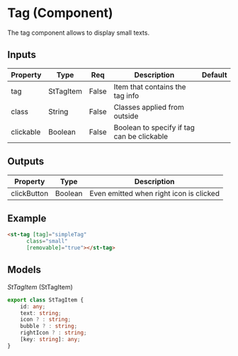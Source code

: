 # Tag (Component)

   The tag component allows to display small texts.

## Inputs

| Property  | Type      | Req   | Description                                | Default |
| --------- | --------- | ----- | ------------------------------------------ | ------- |
| tag       | StTagItem | False | Item that contains the tag info            |         |
| class     | String    | False | Classes applied from outside               |         |
| clickable | Boolean   | False | Boolean to specify if tag can be clickable |         |

## Outputs

| Property    | Type    | Description                             |
| ----------- | ------- | --------------------------------------- |
| clickButton | Boolean | Even emitted when right icon is clicked |

## Example


```html
<st-tag [tag]="simpleTag"
      class="small"
      [removable]="true"></st-tag>
```

## Models

*StTagItem* (StTagItem)

```typescript
export class StTagItem {
    id: any;
    text: string;
    icon ? : string;
    bubble ? : string;
    rightIcon ? : string;
    [key: string]: any;
}
```

